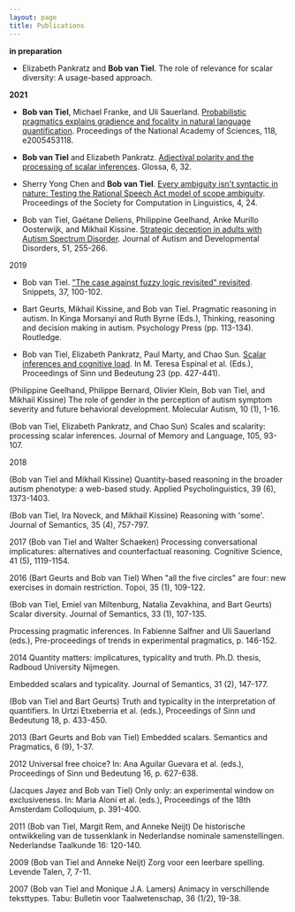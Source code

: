 ```yaml
---
layout: page
title: Publications
---
```


**in preparation**

* Elizabeth Pankratz and **Bob van Tiel**. The role of relevance for scalar diversity: A usage-based approach.

**2021**

* **Bob van Tiel**, Michael Franke, and Uli Sauerland. [Probabilistic pragmatics explains gradience and focality in natural language quantification](https://ling.auf.net/lingbuzz/005830/current.pdf?_s=Y__2kNMNd2vRuzLL). Proceedings of the National Academy of Sciences, 118, e2005453118.

* **Bob van Tiel** and Elizabeth Pankratz. [Adjectival polarity and the processing of scalar inferences](https://www.glossa-journal.org/articles/10.5334/gjgl.1457/). Glossa, 6, 32.

* Sherry Yong Chen and **Bob van Tiel**. [Every ambiguity isn't syntactic in nature: Testing the Rational Speech Act model of scope ambiguity](https://scholarworks.umass.edu/scil/vol4/iss1/24/). Proceedings of the Society for Computation in Linguistics, 4, 24.

* Bob van Tiel, Gaétane Deliens, Philippine Geelhand, Anke Murillo Oosterwijk, and Mikhail Kissine. [Strategic deception in adults with Autism Spectrum Disorder](https://link.springer.com/article/10.1007/s10803-020-04525-0). Journal of Autism and Developmental Disorders, 51, 255-266.

2019

* Bob van Tiel. ["The case against fuzzy logic revisited" revisited](https://www.ledonline.it/snippets/allegati/snippets37039.pdf). Snippets, 37, 100-102.

* Bart Geurts, Mikhail Kissine, and Bob van Tiel. Pragmatic reasoning in autism. In Kinga Morsanyi and Ruth Byrne (Eds.), Thinking, reasoning and decision making in autism. Psychology Press (pp. 113-134). Routledge.

* Bob van Tiel, Elizabeth Pankratz, Paul Marty, and Chao Sun. [Scalar inferences and cognitive load](https://semanticsarchive.net/Archive/Tg3ZGI2M/Vantiel.pdf). In M. Teresa Espinal et al. (Eds.), Proceedings of Sinn und Bedeutung 23 (pp. 427-441).

(Philippine Geelhand, Philippe Bernard, Olivier Klein, Bob van Tiel, and Mikhail Kissine) The role of gender in the perception of autism symptom severity and future behavioral development. Molecular Autism, 10 (1), 1-16.

(Bob van Tiel, Elizabeth Pankratz, and Chao Sun) Scales and scalarity: processing scalar inferences. Journal of Memory and Language, 105, 93-107.

2018

(Bob van Tiel and Mikhail Kissine) Quantity-based reasoning in the broader autism phenotype: a web-based study. Applied Psycholinguistics, 39 (6), 1373-1403.

(Bob van Tiel, Ira Noveck, and Mikhail Kissine) Reasoning with 'some'. Journal of Semantics, 35 (4), 757-797.

2017
(Bob van Tiel and Walter Schaeken) Processing conversational implicatures: alternatives and counterfactual reasoning. Cognitive Science, 41 (5), 1119-1154.

2016
(Bart Geurts and Bob van Tiel) When "all the five circles" are four: new exercises in domain restriction. Topoi, 35 (1), 109-122.

(Bob van Tiel, Emiel van Miltenburg, Natalia Zevakhina, and Bart Geurts) Scalar diversity. Journal of Semantics, 33 (1), 107-135.

Processing pragmatic inferences. In Fabienne Salfner and Uli Sauerland (eds.), Pre-proceedings of trends in experimental pragmatics, p. 146-152.

2014
Quantity matters: implicatures, typicality and truth. Ph.D. thesis, Radboud University Nijmegen.

Embedded scalars and typicality. Journal of Semantics, 31 (2), 147-177.

(Bob van Tiel and Bart Geurts) Truth and typicality in the interpretation of quantifiers. In Urtzi Etxeberria et al. (eds.), Proceedings of Sinn und Bedeutung 18, p. 433-450.

2013
(Bart Geurts and Bob van Tiel) Embedded scalars. Semantics and Pragmatics, 6 (9), 1-37.

2012
Universal free choice? In: Ana Aguilar Guevara et al. (eds.), Proceedings of Sinn und Bedeutung 16, p. 627-638.

(Jacques Jayez and Bob van Tiel) Only only: an experimental window on exclusiveness. In: Maria Aloni et al. (eds.), Proceedings of the 18th Amsterdam Colloquium, p. 391-400.

2011
(Bob van Tiel, Margit Rem, and Anneke Neijt) De historische ontwikkeling van de tussenklank in Nederlandse nominale samenstellingen. Nederlandse Taalkunde 16: 120-140.

2009
(Bob van Tiel and Anneke Neijt) Zorg voor een leerbare spelling. Levende Talen, 7, 7-11.

2007
(Bob van Tiel and Monique J.A. Lamers) Animacy in verschillende teksttypes. Tabu: Bulletin voor Taalwetenschap, 36 (1/2), 19-38.
